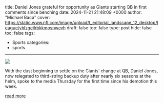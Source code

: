 title: Daniel Jones grateful for opportunity as Giants starting QB in first comments since benching
date: 2024-11-21 21:48:09 +0000
author: "Michael Baca"
cover: https://static.www.nfl.com/image/upload/t_editorial_landscape_12_desktop/league/yblzgeilrbkkmosnwevh
draft: false
top: false
type: post
hide: false
toc: false
tags:
  - Sports
categories:
  - sports
---

![](https://static.www.nfl.com/image/upload/t_editorial_landscape_12_desktop/league/yblzgeilrbkkmosnwevh)

With the dust beginning to settle on the Giants' change at QB, Daniel Jones, now relegated to third-string backup duty after nearly six seasons at the helm, spoke to the media Thursday for the first time since his demotion this week.

[read more](https://www.nfl.com/news/daniel-jones-grateful-for-opportunity-as-giants-starting-qb-in-first-comments-since-benching)
